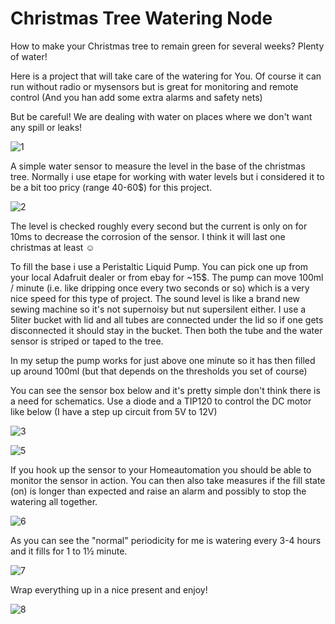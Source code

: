 # Christmas Tree Watering Node
How to make your Christmas tree to remain green for several weeks? Plenty of water!

Here is a project that will take care of the watering for You. Of course it can run without radio or mysensors but is great for monitoring and remote control (And you han add some extra alarms and safety nets)

But be careful! We are dealing with water on places where we don't want any spill or leaks!

![1](https://github.com/epkboan/epkboan.github.io/blob/master/christmas_tree_watering_1.jpg?raw=true "Pic 1")


A simple water sensor to measure the level in the base of the christmas tree. Normally i use etape for working with water levels but i considered it to be a bit too pricy (range 40-60$) for this project.

![2](https://github.com/epkboan/epkboan.github.io/blob/master/christmas_tree_watering_2.jpg?raw=true "Pic 2")

The level is checked roughly every second but the current is only on for 10ms to decrease the corrosion of the sensor. I think it will last one christmas at least ☺

To fill the base i use a Peristaltic Liquid Pump. You can pick one up from your local Adafruit dealer or from ebay for ~15$. The pump can move 100ml / minute (i.e. like dripping once every two seconds or so) which is a very nice speed for this type of project. The sound level is like a brand new sewing machine so it's not supernoisy but nut supersilent either. I use a 5liter bucket with lid and all tubes are connected under the lid so if one gets disconnected it should stay in the bucket. Then both the tube and the water sensor is striped or taped to the tree.

In my setup the pump works for just above one minute so it has then filled up around 100ml (but that depends on the thresholds you set of course)

You can see the sensor box below and it's pretty simple don't think there is a need for schematics. Use a diode and a TIP120 to control the DC motor like below (I have a step up circuit from 5V to 12V)

![3](https://github.com/epkboan/epkboan.github.io/blob/master/christmas_tree_watering_3.jpg?raw=true "Pic 3")

![5](https://github.com/epkboan/epkboan.github.io/blob/master/christmas_tree_watering_5.jpg?raw=true "Pic 5")

If you hook up the sensor to your Homeautomation you should be able to monitor the sensor in action. You can then also take measures if the fill state (on) is longer than expected and raise an alarm and possibly to stop the watering all together.

![6](https://github.com/epkboan/epkboan.github.io/blob/master/christmas_tree_watering_6.jpg?raw=true "Pic 6")

As you can see the "normal" periodicity for me is watering every 3-4 hours and it fills for 1 to 1½ minute.

![7](https://github.com/epkboan/epkboan.github.io/blob/master/christmas_tree_watering_7.jpg?raw=true "Pic 7")

Wrap everything up in a nice present and enjoy! 

![8](https://github.com/epkboan/epkboan.github.io/blob/master/christmas_tree_watering_8.jpg?raw=true "Pic 8")
